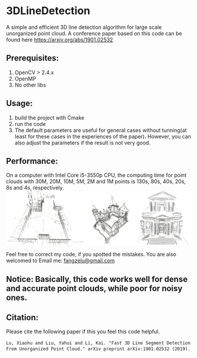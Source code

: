 # 3DLineDetection
A simple and efficient 3D line detection algorithm for large scale unorganized point cloud. A conference paper based on this code can be found here https://arxiv.org/abs/1901.02532

Prerequisites:
---
1. OpenCV > 2.4.x
2. OpenMP
3. No other libs

Usage:
---
1. build the project with Cmake
2. run the code
3. The default parameters are useful for general cases without tunning(at least for these cases in the experiences of the paper). However, you can also adjust the parameters if the result is not very good.

Performance:
---
On a computer with Intel Core i5-3550p CPU, the computing time for point clouds with 30M, 20M, 10M, 5M, 2M and 1M points is 130s, 80s, 40s, 20s, 8s and 4s, respectively.
![image](https://github.com/xiaohulugo/images/blob/master/3DLineDetection.jpg)

Feel free to correct my code, if you spotted the mistakes. You are also welcomed to Email me: fangzelu@gmail.com

Notice: Basically, this code works well for dense and accurate point clouds, while poor for noisy ones.
---

Citation:
---
Please cite the following paper if this you feel this code helpful.

    Lu, Xiaohu and Liu, Yahui and Li, Kai. "Fast 3D Line Segment Detection From Unorganized Point Cloud." arXiv preprint arXiv:1901.02532 (2019).
